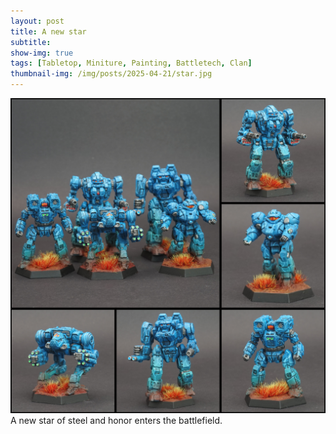 ```yaml
---
layout: post
title: A new star
subtitle:
show-img: true
tags: [Tabletop, Miniture, Painting, Battletech, Clan]
thumbnail-img: /img/posts/2025-04-21/star.jpg
---
```


<img src="../img/posts/2025-04-21/star.jpg">
A new star of steel and honor enters the battlefield.
